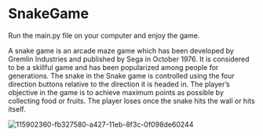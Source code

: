 # SnakeGame
Run the main.py file on your computer and enjoy the game.

A snake game is an arcade maze game which has been developed by Gremlin Industries and published by Sega in October 1976. It is considered to be a skillful game and has been popularized among people for generations. The snake in the Snake game is controlled using the four direction buttons relative to the direction it is headed in. The player’s objective in the game is to achieve maximum points as possible by collecting food or fruits. The player loses once the snake hits the wall or hits itself.

![115902360-fb327580-a427-11eb-8f3c-0f098de60244](https://github.com/RishabhSrivastava-17/SnakeGame/assets/72572136/4c2fc578-19b6-4089-afdd-aa0738e5e1d5)
